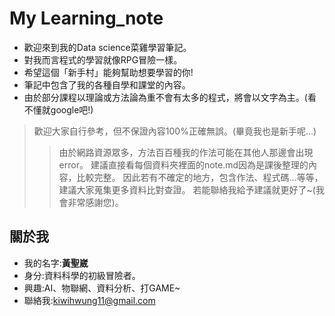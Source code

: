 # My Learning_note
* 歡迎來到我的Data science菜雞學習筆記。
* 對我而言程式的學習就像RPG冒險一樣。
* 希望這個「新手村」能夠幫助想要學習的你!
* 筆記中包含了我的各種自學和課堂的內容。
* 由於部分課程以理論或方法論為重不會有太多的程式，將會以文字為主。(看不懂就google吧!)
> 歡迎大家自行參考，但不保證內容100%正確無誤。(畢竟我也是新手呢...)
>> 由於網路資源眾多，方法百百種我的作法可能在其他人那邊會出現error。
>> 建議直接看每個資料夾裡面的note.md因為是課後整理的內容，比較完整。
>> 因此若有不確定的地方，包含作法、程式碼...等等，建議大家蒐集更多資料比對查證。
>> 若能聯絡我給予建議就更好了~(我會非常感謝您)。

## 關於我
* 我的名字:**黃聖崴**
* 身分:資料科學的初級冒險者。
* 興趣:AI、物聯網、資料分析、打GAME~
* 聯絡我:kiwihwung11@gmail.com
